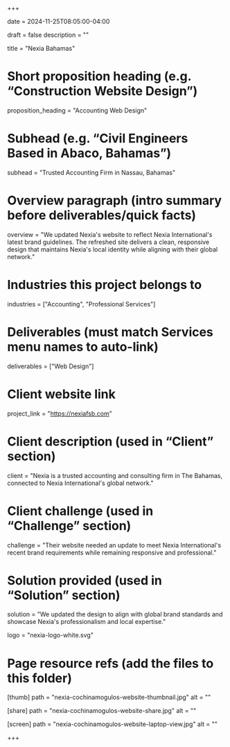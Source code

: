+++

date = 2024-11-25T08:05:00-04:00

draft = false
description = ""

title = "Nexia Bahamas"

# Short proposition heading (e.g. “Construction Website Design”)
proposition_heading = "Accounting Web Design"

# Subhead (e.g. “Civil Engineers Based in Abaco, Bahamas”)
subhead = "Trusted Accounting Firm in Nassau, Bahamas"

# Overview paragraph (intro summary before deliverables/quick facts)
overview = "We updated Nexia's website to reflect Nexia International's latest brand guidelines. The refreshed site delivers a clean, responsive design that maintains Nexia's local identity while aligning with their global network."

# Industries this project belongs to
industries = ["Accounting", "Professional Services"]

# Deliverables (must match Services menu names to auto-link)
deliverables = ["Web Design"]

# Client website link
project_link = "https://nexiafsb.com"

# Client description (used in “Client” section)
client = "Nexia is a trusted accounting and consulting firm in The Bahamas, connected to Nexia International's global network."

# Client challenge (used in “Challenge” section)
challenge = "Their website needed an update to meet Nexia International's recent brand requirements while remaining responsive and professional."

# Solution provided (used in “Solution” section)
solution = "We updated the design to align with global brand standards and showcase Nexia's professionalism and local expertise."


logo = "nexia-logo-white.svg" 

# Page resource refs (add the files to this folder)
[thumb]
path = "nexia-cochinamogulos-website-thumbnail.jpg"
alt  = ""

[share]
path = "nexia-cochinamogulos-website-share.jpg"
alt  = ""

[screen]
path = "nexia-cochinamogulos-website-laptop-view.jpg"
alt  = ""

+++